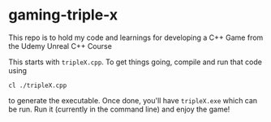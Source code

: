 # gaming-triple-x
This repo is to hold my code and learnings for developing a C++ Game from the Udemy Unreal C++ Course

This starts with `tripleX.cpp`. To get things going, compile and run that code using 

`cl ./tripleX.cpp` 

to generate the executable. Once done, you'll have `tripleX.exe` which can be run. Run it (currently in the command line) and enjoy the game!
